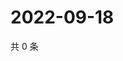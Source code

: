 # 2022-09-18

共 0 条

<!-- BEGIN WEIBO -->
<!-- 最后更新时间 Sun Sep 18 2022 04:18:12 GMT+0800 (China Standard Time) -->

<!-- END WEIBO -->
